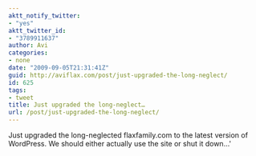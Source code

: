 ```yaml
---
aktt_notify_twitter:
- "yes"
aktt_twitter_id:
- "3789911637"
author: Avi
categories:
- none
date: "2009-09-05T21:31:41Z"
guid: http://aviflax.com/post/just-upgraded-the-long-neglect/
id: 625
tags:
- tweet
title: Just upgraded the long-neglect…
url: /post/just-upgraded-the-long-neglect/
---
```

Just upgraded the long-neglected flaxfamily.com to the latest version of WordPress. We should either actually use the site or shut it down…'